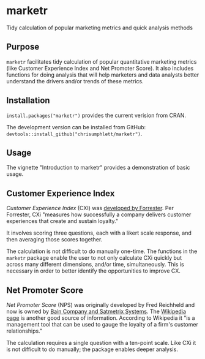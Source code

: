 # marketr
Tidy calculation of popular marketing metrics and quick analysis methods

## Purpose
`marketr` facilitates tidy calculation of popular quantitative marketing metrics (like Customer Experience Index and Net Promoter Score). It also includes functions for doing analysis that will help marketers and data analysts better understand the drivers and/or trends of these metrics.

## Installation
`install.packages("marketr")` provides the current verision from CRAN.

The development version can be installed from GitHub: `devtools::install_github("chrisumphlett/marketr")`.

## Usage
The vignette "Introduction to marketr" provides a demonstration of basic usage.

## Customer Experience Index
*Customer Experience Index* (CXI) was [developed by Forrester](https://go.forrester.com/analytics/cx-index/). Per Forrester, CXi "measures how successfully a company delivers customer experiences that create and sustain loyalty." 

It involves scoring three questions, each with a likert scale response, and then averaging those scores together. 

The calculation is not difficult to do manually one-time. The functions in the `marketr` package enable the user to not only calculate CXi quickly but across many different dimensions, and/or time, simultaneously. This is necessary in order to better identify the opportunities to improve CX.

## Net Promoter Score
*Net Promoter Score* (NPS) was originally developed by Fred Reichheld and now is owned by [Bain Company and Satmetrix Systems](https://www.netpromoter.com/). The [Wikipedia page](https://en.wikipedia.org/wiki/Net_Promoter) is another good source of information. According to Wikipedia it "is a management tool that can be used to gauge the loyalty of a firm's customer relationships."

The calculation requires a single question with a ten-point scale. Like CXi it is not difficult to do manually; the package enables deeper analysis.